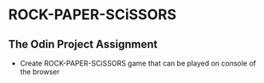 # ROCK-PAPER-SCiSSORS

## The Odin Project Assignment

- Create ROCK-PAPER-SCiSSORS game that can be played on console of the browser

